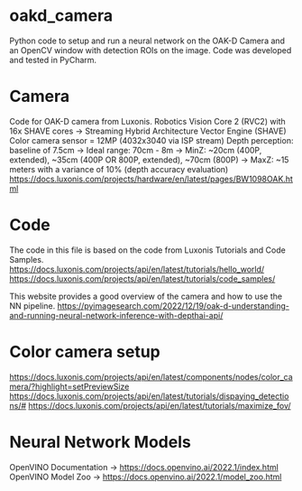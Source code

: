# oakd_camera
Python code to setup and run a neural network on the OAK-D Camera and an OpenCV window with detection ROIs on the image. Code was developed and tested in PyCharm.

# Camera
Code for OAK-D camera from Luxonis.
Robotics Vision Core 2 (RVC2) with 16x SHAVE cores
 -> Streaming Hybrid Architecture Vector Engine (SHAVE)
Color camera sensor = 12MP (4032x3040 via ISP stream)
Depth perception: baseline of 7.5cm
 -> Ideal range: 70cm - 8m
 -> MinZ: ~20cm (400P, extended), ~35cm (400P OR 800P, extended), ~70cm (800P)
 -> MaxZ: ~15 meters with a variance of 10% (depth accuracy evaluation)
https://docs.luxonis.com/projects/hardware/en/latest/pages/BW1098OAK.html

# Code
The code in this file is based on the code from Luxonis Tutorials and Code Samples.
https://docs.luxonis.com/projects/api/en/latest/tutorials/hello_world/
https://docs.luxonis.com/projects/api/en/latest/tutorials/code_samples/

This website provides a good overview of the camera and how to use the NN pipeline.
https://pyimagesearch.com/2022/12/19/oak-d-understanding-and-running-neural-network-inference-with-depthai-api/

# Color camera setup
https://docs.luxonis.com/projects/api/en/latest/components/nodes/color_camera/?highlight=setPreviewSize
https://docs.luxonis.com/projects/api/en/latest/tutorials/dispaying_detections/#
https://docs.luxonis.com/projects/api/en/latest/tutorials/maximize_fov/

# Neural Network Models
OpenVINO Documentation -> https://docs.openvino.ai/2022.1/index.html
OpenVINO Model Zoo -> https://docs.openvino.ai/2022.1/model_zoo.html
